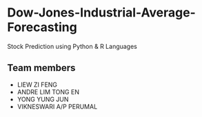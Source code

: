 # Dow-Jones-Industrial-Average-Forecasting
Stock Prediction using Python & R Languages

## Team members
- LIEW ZI FENG
- ANDRE LIM TONG EN
- YONG YUNG JUN
- VIKNESWARI A/P PERUMAL
